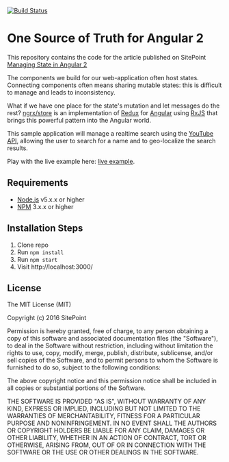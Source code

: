 [![Build Status](https://travis-ci.org/pietro909/one-source-of-truth-for-angular.svg?branch=youtube)](https://travis-ci.org/pietro909/one-source-of-truth-for-angular)
# One Source of Truth for Angular 2

This repository contains the code for the article published on SitePoint [Managing State in Angular 2](https://www.sitepoint.com/managing-state-angular-2-ngrx/)

The components we build for our web-application often host states. Connecting components often means sharing mutable states: this is difficult to manage and leads to inconsistency.

What if we have one place for the state's mutation and let messages do the rest? [ngrx/store](https://github.com/ngrx/store) is an implementation of [Redux](https://github.com/reactjs/redux) for [Angular](https://angular.io/) using [RxJS](http://reactivex.io/rxjs/) that brings this powerful pattern into the Angular world.

This sample application will manage a realtime search using the [YouTube API](https://developers.google.com/youtube/v3/), allowing the user to search for a name and to geo-localize the search results.

Play with the live example here: [live example](https://pietro909.github.io/one-source-of-truth-for-angular/).

## Requirements

* [Node.js](http://nodejs.org/) v5.x.x or higher
* [NPM](https://www.npmjs.com/) 3.x.x or higher

## Installation Steps

1. Clone repo
2. Run `npm install`
3. Run `npm start`
4. Visit http://localhost:3000/

## License

The MIT License (MIT)

Copyright (c) 2016 SitePoint

Permission is hereby granted, free of charge, to any person obtaining a copy of this software and associated documentation files (the "Software"), to deal in the Software without restriction, including without limitation the rights to use, copy, modify, merge, publish, distribute, sublicense, and/or sell copies of the Software, and to permit persons to whom the Software is furnished to do so, subject to the following conditions:

The above copyright notice and this permission notice shall be included in all copies or substantial portions of the Software.

THE SOFTWARE IS PROVIDED "AS IS", WITHOUT WARRANTY OF ANY KIND, EXPRESS OR IMPLIED, INCLUDING BUT NOT LIMITED TO THE WARRANTIES OF MERCHANTABILITY, FITNESS FOR A PARTICULAR PURPOSE AND NONINFRINGEMENT. IN NO EVENT SHALL THE AUTHORS OR COPYRIGHT HOLDERS BE LIABLE FOR ANY CLAIM, DAMAGES OR OTHER LIABILITY, WHETHER IN AN ACTION OF CONTRACT, TORT OR OTHERWISE, ARISING FROM, OUT OF OR IN CONNECTION WITH THE SOFTWARE OR THE USE OR OTHER DEALINGS IN THE SOFTWARE.
